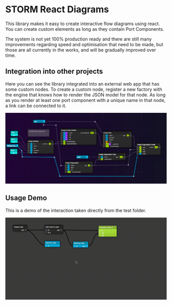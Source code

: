 # STORM React Diagrams

This library makes it easy to create interactive flow diagrams using react.
You can create custom elements as long as they contain Port Components.

The system is not yet 100% production ready and there are still many improvements regarding speed and optimisation that need to be made, but those are all currently in the works, and will be gradually improved over time.

## Integration into other projects

Here you can see the library integrated into an external web app that has some custom nodes. To create a custom node, register a new factory with the engine that knows how to render the JSON model for that node. As long as you render at least one port component with a unique name in that node, a link can be connected to it.

![Demo2](./demo2.png)

## Usage Demo

This is a demo of the interaction taken directly from the test folder.

![Demo](./demo.gif)
